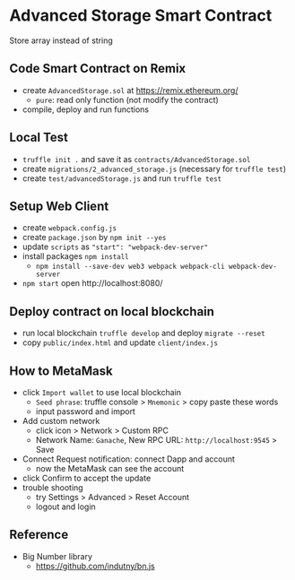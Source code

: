 # Advanced Storage Smart Contract

Store array instead of string

## Code Smart Contract on Remix

* create `AdvancedStorage.sol` at https://remix.ethereum.org/
  - `pure`: read only function (not modify the contract)
* compile, deploy and run functions

## Local Test

* `truffle init .` and save it as `contracts/AdvancedStorage.sol`
* create `migrations/2_advanced_storage.js` (necessary for `truffle test`)
* create `test/advancedStorage.js` and run `truffle test`

## Setup Web Client

* create `webpack.config.js`
* create `package.json` by `npm init --yes`
* update `scripts` as `"start": "webpack-dev-server"`
* install packages `npm install`
  - `npm install --save-dev web3 webpack webpack-cli webpack-dev-server`
* `npm start` open http://localhost:8080/

## Deploy contract on local blockchain

* run local blockchain `truffle develop` and deploy `migrate --reset`
* copy `public/index.html` and update `client/index.js`

## How to MetaMask

* click `Import wallet` to use local blockchain
  - `Seed phrase`: truffle console > `Mnemonic` > copy paste these words
  - input password and import
* Add custom network
  - click icon > Network > Custom RPC
  - Network Name: `Ganache`, New RPC URL: `http://localhost:9545` > Save
* Connect Request notification: connect Dapp and account
  - now the MetaMask can see the account
* click Confirm to accept the update
* trouble shooting
  - try Settings > Advanced > Reset Account
  - logout and login

## Reference

* Big Number library
  - https://github.com/indutny/bn.js
